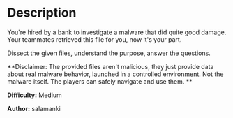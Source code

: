 # Description
You're hired by a bank to investigate a malware that did quite good damage. Your teammates retrieved this file for you, now it's your part.

Dissect the given files, understand the purpose, answer the questions.

**Disclaimer: The provided files aren't malicious, they just provide data about real malware behavior, launched in a controlled environment. Not the malware itself. The players can safely navigate and use them. **

**Difficulty:** Medium



**Author:** salamanki
